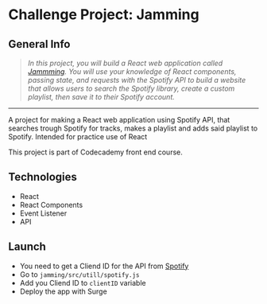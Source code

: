 # Challenge Project: Jamming

## General Info

>*In this project, you will build a React web application called [Jammming](https://jammming.codecademy.com/?_gl=1*ol4h0g*_ga*MTQxNTQyODI2NS4xNjQ5NzEzNTY4*_ga_3LRZM6TM9L*MTY2NTI1Nzc3MC4xMjguMS4xNjY1MjU3ODk1LjYwLjAuMA..). You will use your knowledge of React components, passing state, and requests with the Spotify API to build a website that allows users to search the Spotify library, create a custom playlist, then save it to their Spotify account.*


----

A project for making a React web application using Spotify API, that searches trough Spotify for tracks, makes a playlist and adds said playlist to Spotify. Intended for practice use of React

This project is part of Codecademy front end course.

## Technologies
- React
- React Components
- Event Listener
- API

## Launch

- You need to get a Cliend ID for the API from [Spotify](https://developer.spotify.com/) 
- Go to `jamming/src/utill/spotify.js`
- Add you Cliend ID to `clientID` variable
- Deploy the app with Surge
